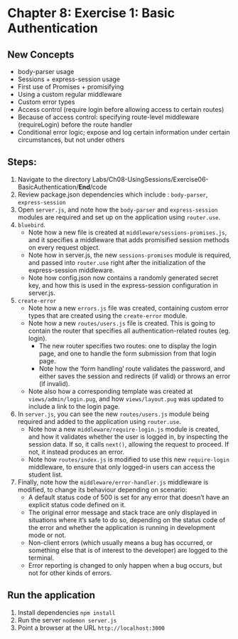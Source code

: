 # Chapter 8: Exercise 1: Basic Authentication
## New Concepts
* body-parser usage
* Sessions + express-session usage
* First use of Promises + promisifying
* Using a custom regular middleware
* Custom error types
* Access control (require login before allowing access to certain routes)
* Because of access control: specifying route-level middleware (requireLogin) before the route handler
* Conditional error logic; expose and log certain information under certain circumstances, but not under others

## Steps:
1. Navigate to the directory Labs/Ch08-UsingSessions/Exercise06-BasicAuthentication/__End__/code
1. Review package.json dependencies which include : `body-parser`, `express-session`
1. Open `server.js`, and note how the `body-parser` and `express-session` modules are required and set up on the application using `router.use`.
1. `bluebird`.
	- Note how a new file is created at `middleware/sessions-promises.js`, and it specifies a middleware that adds promisified session methods on every request object.
	- Note how in server.js, the new `sessions-promises` module is required, and passed into `router.use` right after the initialization of the express-session middleware.
	- Note how config.json now contains a randomly generated secret key, and how this is used in the express-session configuration in server.js.
1. `create-error`
	- Note how a new `errors.js` file was created, containing custom error types that are created using the `create-error` module.
	- Note how a new `routes/users.js` file is created. This is going to contain the router that specifies all authentication-related routes (eg. login).
		- The new router specifies two routes: one to display the login page, and one to handle the form submission from that login page.
		- Note how the ‘form handling’ route validates the password, and either saves the session and redirects (if valid) or throws an error (if invalid).
	- Note also how a corresponding template was created at `views/admin/login.pug`, and how `views/layout.pug` was updated to include a link to the login page.
1. In `server.js`, you can see the new `routes/users.js` module being required and added to the application using `router.use`.
	- Note how a new `middleware/require-login.js` module is created, and how it validates whether the user is logged in, by inspecting the session data. If so, it calls `next()`, allowing the request to proceed. If not, it instead produces an error.
	- Note how `routes/index.js` is modified to use this new `require-login` middleware, to ensure that only logged-in users can access the student list.
1. Finally, note how the `middleware/error-handler.js` middleware is modified, to change its behaviour depending on scenario:
	- A default status code of 500 is set for any error that doesn’t have an explicit status code defined on it.
	- The original error message and stack trace are only displayed in situations where it’s safe to do so, depending on the status code of the error and whether the application is running in development mode or not.
	- Non-client errors (which usually means a bug has occurred, or something else that is of interest to the developer) are logged to the terminal.
 	- Error reporting is changed to only happen when a bug occurs, but not for other kinds of errors.
## Run the application
1. Install dependencies `npm install`
1. Run the server `nodemon server.js`
1. Point a browser at the URL `http://localhost:3000`
